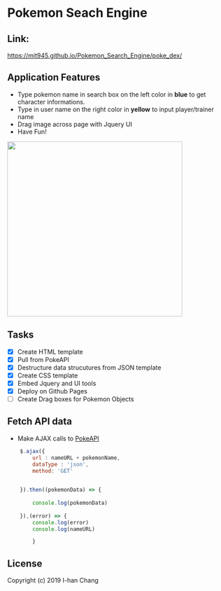 # Pokemon Seach Engine 

## Link: 

https://mit945.github.io/Pokemon_Search_Engine/poke_dex/ 

## Application Features
    
  * Type pokemon name in search box on the left color in **blue** to get character informations.
  * Type in user name on the right color in **yellow** to input player/trainer name
  * Drag image across page with Jquery UI
  * Have Fun!

<img src="image/game.png" width="400" >

## Tasks

  - [x] Create HTML template 
  - [x] Pull from PokeAPI 
  - [x] Destructure data strucutures from JSON template 
  - [x] Create CSS template
  - [x] Embed Jquery and UI tools
  - [x] Deploy on Github Pages
  - [ ] Create Drag boxes for Pokemon Objects 

## Fetch API data 
  
  * Make AJAX calls to [PokeAPI](https://pokeapi.co/)

```javascript
	$.ajax({
		url : nameURL + pokemonName,
		dataType : 'json',
		method: 'GET'
	

	}).then((pokemonData) => {
		
		console.log(pokemonData)
	
	}),(error) => {
		console.log(error)
		console.log(nameURL)

		}
```
## License

Copyright (c) 2019 I-han Chang




